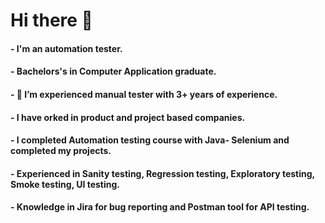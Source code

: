 # Hi there 👋

<!--
**anandkodical/anandkodical** is a ✨ _special_ ✨ repository because its `README.md` (this file) appears on your GitHub profile.

Here are some ideas to get you started:

- 🔭 I’m currently working on ...
- 🌱 I’m currently learning ...
- 👯 I’m looking to collaborate on ...
- 🤔 I’m looking for help with ...
- 💬 Ask me about ...
- 📫 How to reach me: ...
- 😄 Pronouns: ...
- ⚡ Fun fact: ...
-->

#### - I'm an automation tester.
#### - Bachelors's in Computer Application graduate.
#### - 🌱 I’m experienced manual tester with 3+ years of experience.
#### - I have orked in product and project based companies.
#### - I completed Automation testing course with Java- Selenium and completed my projects.
#### - Experienced in Sanity testing, Regression testing, Exploratory testing, Smoke testing, UI testing.
#### - Knowledge in Jira for bug reporting and Postman tool for API testing.

